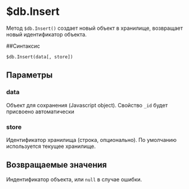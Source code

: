 # $db.Insert
Метод `$db.Insert()` создает новый объект в хранилище, возвращает новый идентификатор объекта.  

##Синтаксис  

```
$db.Insert(data[, store])
```  

## Параметры

### data   
Объект для сохранения (Javascript object).  Свойство `_id` будет присвоено автоматически  

### store  
Идентификатор хранилища (строка, опционально). По умолчанию используется текущее хранилище.  

## Возвращаемые значения  
Индентификатор объекта, или `null` в случае ошибки.
